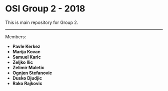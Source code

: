 # OSI Group 2 - 2018

This is main repository for Group 2.
* **
Members:
* **Pavle Kerkez**
* **Marija Kovac**
* **Samuel Karic**
* **Zeljko Ilic**
* **Zelimir Maletic**
* **Ognjen Stefanovic**
* **Dusko Djudjic**
* **Rako Rajkovic**